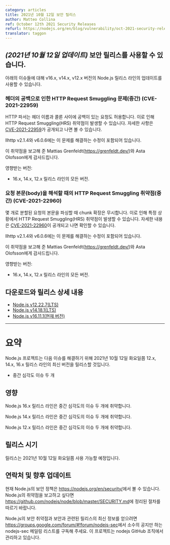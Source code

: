 ```yaml
---
category: articles
title: 2021년 10월 12일 보안 릴리스
author: Matteo Collina
ref: October 12th 2021 Security Releases
refurl: https://nodejs.org/en/blog/vulnerability/oct-2021-security-releases
translator: taggon
---
```


<!--
## _(Update 12-Oct-2021)_ Security releases available

Updates are now available for the v16.x, v14.x, and v12.x Node.js release lines for the
following issues.
-->
## _(2021년 10월 12일 업데이트)_ 보안 릴리스를 사용할 수 있습니다.

아래의 이슈들에 대해 v16.x, v14.x, v12.x 버전의 Node.js 릴리스 라인의 업데이트를 사용할 수 있습니다.

<!--
### HTTP Request Smuggling due to spaced in headers (Medium)(CVE-2021-22959)

The http parser accepts requests with a space (SP) right after the header name before the colon. This can lead to HTTP Request Smuggling (HRS).
More details will be available at [CVE-2021-22959](https://cve.mitre.org/cgi-bin/cvename.cgi?name=CVE-2021-22959) after publication.

The fix for this is included in llhttp v2.1.4 and v6.0.6.

Thanks to Mattias Grenfeldt (https://grenfeldt.dev/) and Asta Olofsson for reporting this vulnerability.

Impacts:

* All versions of the 16.x, 14.x, and 12.x releases lines.
-->
### 헤더의 공백으로 인한 HTTP Request Smuggling 문제(중간) (CVE-2021-22959)

HTTP 파서는 헤더 이름과 콜론 사이에 공백이 있는 요청도 허용합니다. 이로 인해 HTTP Request Smuggling(HRS) 취약점이 발생할 수 있습니다.
자세한 사항은 [CVE-2021-22959](https://cve.mitre.org/cgi-bin/cvename.cgi?name=CVE-2021-22959)가 공개되고 나면 볼 수 있습니다.

llhttp v2.1.4와 v6.0.6에는 이 문제를 해결하는 수정이 포함되어 있습니다.

이 취약점을 보고해 준 Mattias Grenfeldt(<https://grenfeldt.dev/>)와 Asta Olofsson에게 감사드립니다.

영향받는 버전:

* 16.x, 14.x, 12.x 릴리스 라인의 모든 버전.

<!--
### HTTP Request Smuggling when parsing the body (Medium)(CVE-2021-22960)

The parse ignores chunk extensions when parsing the body of chunked requests. This leads to HTTP Request Smuggling (HRS) under certain conditions.
More details will be available at [CVE-2021-22960](https://cve.mitre.org/cgi-bin/cvename.cgi?name=CVE-2021-22960) after publication.

THe fix for this is included in llhttp v2.1.4 and v6.0.6.

Thanks to Mattias Grenfeldt (https://grenfeldt.dev/) and Asta Olofsson for reporting this vulnerability.

Impacts:

* All versions of the 16.x, 14.x, and 12.x releases lines.
-->
### 요청 본문(body)을 해석할 때의 HTTP Request Smuggling 취약점(중간) (CVE-2021-22960)

몇 개로 분할된 요청의 본문을 파싱할 때 chunk 확장은 무시합니다. 이로 인해 특정 상황에서 HTTP Request Smuggling(HRS) 취약점이 발생할 수 있습니다.
자세한 내용은 [CVE-2021-22960](https://cve.mitre.org/cgi-bin/cvename.cgi?name=CVE-2021-22960)이 공개되고 나면 확인할 수 있습니다.

llhttp v2.1.4와 v6.0.6에는 이 문제를 해결하는 수정이 포함되어 있습니다.

이 취약점을 보고해 준 Mattias Grenfeldt(<https://grenfeldt.dev/>)와 Asta Olofsson에게 감사드립니다.

영향받는 버전:

* 16.x, 14.x, 12.x 릴리스 라인의 모든 버전.

<!--
## Downloads and release details

* [Node.js v12.22.7 (LTS)](https://nodejs.org/en/blog/release/v12.22.7/)
* [Node.js v14.18.1 (LTS)](https://nodejs.org/en/blog/release/v14.18.1/)
* [Node.js v16.11.1 (Current)](https://nodejs.org/en/blog/release/v16.11.1/)

---------------
-->
## 다운로드와 릴리스 상세 내용

* [Node.js v12.22.7(LTS)](/nodejs-ko/articles/2021/10/12/release-v12.22.7/)
* [Node.js v14.18.1(LTS)](/nodejs-ko/articles/2021/10/12/release-v14.18.1/)
* [Node.js v16.11.1(현재 버전)](/nodejs-ko/articles/2021/10/12/release-v16.11.1/)

---------------

<!--
# Summary

The Node.js project will release new versions of the 12.x, 14.x, and 16.x releases lines on or shortly after Tuesday

October 12th, 2021 in order to address:

* Two medium severity issues
-->
# 요약

Node.js 프로젝트는 다음 이슈를 해결하기 위해 2021년 10월 12일 화요일쯤 12.x, 14.x, 16.x 릴리스 라인의 최신 버전을 릴리스할 것입니다.

* 중간 심각도 이슈 두 개

<!--
## Impact

The 16.x release line of Node.js is vulnerable to two medium severity issues.

The 14.x release line of Node.js is vulnerable to two medium severity issues.

The 12.x release line of Node.js is vulnerable to two medium severity issues.
-->
## 영향

Node.js 16.x 릴리스 라인은 중간 심각도의 이슈 두 개에 취약합니다.

Node.js 14.x 릴리스 라인은 중간 심각도의 이슈 두 개에 취약합니다.

Node.js 12.x 릴리스 라인은 중간 심각도의 이슈 두 개에 취약합니다.

<!--
## Release timing

Releases will be available at, or shortly after, Tuesday, October 12th, 2021.
-->
## 릴리스 시기

릴리스는 2021년 10월 12일 화요일쯤 사용 가능할 예정입니다.

<!--
## Contact and future updates

The current Node.js security policy can be found at https://nodejs.org/en/security/. Please follow the process outlined in https://github.com/nodejs/node/blob/master/SECURITY.md if you wish to report a vulnerability in Node.js.

Subscribe to the low-volume announcement-only nodejs-sec mailing list at https://groups.google.com/forum/#!forum/nodejs-sec to stay up to date on security vulnerabilities and security-related releases of Node.js and the projects maintained in the nodejs GitHub organization.
-->
## 연락처 및 향후 업데이트

현재 Node.js의 보안 정책은 <https://nodejs.org/en/security/>에서 볼 수 있습니다.
Node.js의 취약점을 보고하고 싶다면
<https://github.com/nodejs/node/blob/master/SECURITY.md>에 정리된 절차를 따르기 바랍니다.

Node.js의 보안 취약점과 보안과 관련된 릴리스의 최신 정보를 얻으려면
<https://groups.google.com/forum/#!forum/nodejs-sec>에서 소수의 공지만 하는
nodejs-sec 메일링 리스트를 구독해 주세요. 이 프로젝트는 nodejs GitHub 조직에서 관리하고 있습니다.
